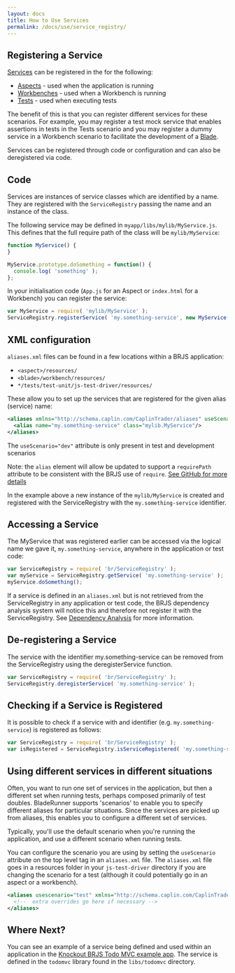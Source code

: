```yaml
---
layout: docs
title: How to Use Services
permalink: /docs/use/service_registry/
---
```


## Registering a Service

[Services](/docs/concepts/services/) can be registered in the for the following:

* [Aspects](/docs/concepts/aspects/) - used when the application is running
* [Workbenches](/docs/concepts/workbenches/) - used when a Workbench is running
* [Tests](/docs/concepts/testing/) - used when executing tests

The benefit of this is that you can register different services for these scenarios. For example, you may register a test mock service that enables assertions in tests in the Tests scenario and you may register a dummy service in a Workbench scenario to facilitate the development of a [Blade](/docs/concepts/blades/).

Services can be registered through code or configuration and can also be deregistered via code.

## Code

Services are instances of service classes which are identified by a name. They are registered with the `ServiceRegistry` passing the name and an instance of the class.

The following service may be defined in `myapp/libs/mylib/MyService.js`. This defines that the full require path of the class will be `mylib/MyService`:

```js
function MyService() {
}

MyService.prototype.doSomething = function() {
  console.log( 'something' );
};
```

In your initialisation code (`App.js` for an Aspect or `index.html` for a Workbench) you can register the service:

```js
var MyService = require( 'mylib/MyService' );
ServiceRegistry.registerService( 'my.something-service', new MyService() );
```

## XML configuration

`aliases.xml` files can be found in a few locations within a BRJS application:

* `<aspect>/resources/`
* `<blade>/workbench/resources/`
* `*/tests/test-unit/js-test-driver/resources/`

These allow you to set up the services that are registered for the given alias (service) name:

```xml
<aliases xmlns="http://schema.caplin.com/CaplinTrader/aliases" useScenario="dev">
  <alias name="my.something-service" class="mylib.MyService"/>
</aliases>
```

The `useScenario="dev"` attribute is only present in test and development scenarios

<div class="alert alert-info">
  <p>Note: the <code>alias</code> element will allow be updated to support a <code>requirePath</code> attribute to be consistent with the BRJS use of <code>require</code>. <a href="https://github.com/BladeRunnerJS/brjs/issues/724">See GitHub for more details</a></p>
</div>

In the example above a new instance of the `mylib/MyService` is created and registered with the ServiceRegistry with the `my.something-service` identifier.

## Accessing a Service

The MyService that was registered earlier can be accessed via the logical name we gave it, `my.something-service`, anywhere in the application or test code:

```js
var ServiceRegistry = require( 'br/ServiceRegistry' );
var myService = ServiceRegistry.getService( 'my.something-service' );
myService.doSomething();
```

If a service is defined in an `aliases.xml` but is not retrieved from the ServiceRegistry in any application or test code, the BRJS dependency analysis system will notice this and therefore not register it with the ServiceRegistry. See [Dependency Analysis](http://bladerunnerjs.org/docs/concepts/dependency_analysis/) for more information.

## De-registering a Service

The service with the identifier my.something-service can be removed from the ServiceRegistry using the deregisterService function.

```js
var ServiceRegistry = require( 'br/ServiceRegistry' );
ServiceRegistry.deregisterService( 'my.something-service' );
```

## Checking if a Service is Registered

It is possible to check if a service with and identifier (e.g. `my.something-service`) is registered as follows:

```js
var ServiceRegistry = require( 'br/ServiceRegistry' );
var isRegistered = ServiceRegistry.isServiceRegistered( 'my.something-service' );
```

## Using different services in different situations

Often, you want to run one set of services in the application, but then a different set when running tests, perhaps composed primarily of test doubles. BladeRunner supports 'scenarios' to enable you to specify different aliases for particular situations. Since the services are picked up from aliases, this enables you to configure a different set of services.

Typically, you'll use the default scenario when you're running the application, and use a different scenario when running tests.

You can configure the scenario you are using by setting the `useScenario` attribute on the top level tag in an `aliases.xml` file. The `aliases.xml` file goes in a resources folder in your `js-test-driver` directory if you are changing the scenario for a test (although it could potentially go in an aspect or a workbench).

```xml
<aliases usescenario="test" xmlns="http://schema.caplin.com/CaplinTrader/aliases">
  <!--  extra overrides go here if necessary -->
</aliases>
```

## Where Next?

You can see an example of a service being defined and used within an application in the [Knockout BRJS Todo MVC example app](https://github.com/BladeRunnerJS/brjs-todomvc-knockout). The service is defined in the `todomvc` library found in the `libs/todomvc` directory.

